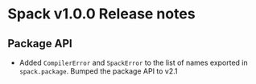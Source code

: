 # Spack v1.0.0 Release notes

## Package API
- Added `CompilerError` and `SpackError` to the list of names exported in `spack.package`.
  Bumped the package API to v2.1
